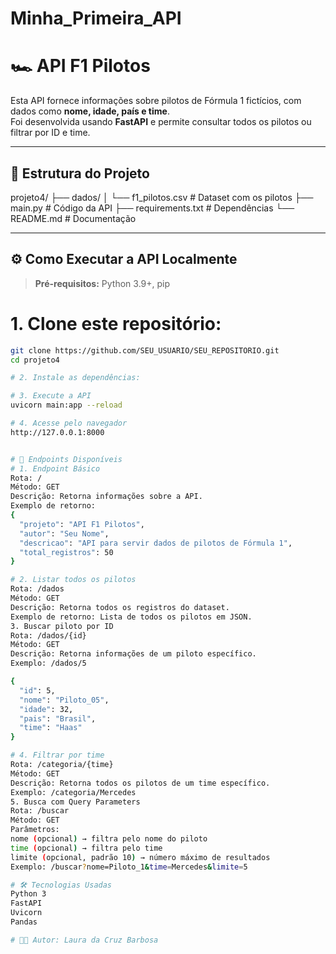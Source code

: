 # Minha_Primeira_API

# 🏎️ API F1 Pilotos

Esta API fornece informações sobre pilotos de Fórmula 1 fictícios, com dados como **nome, idade, país e time**.  
Foi desenvolvida usando **FastAPI** e permite consultar todos os pilotos ou filtrar por ID e time.

---

## 📂 Estrutura do Projeto

projeto4/
├── dados/
│ └── f1_pilotos.csv # Dataset com os pilotos
├── main.py # Código da API
├── requirements.txt # Dependências
└── README.md # Documentação


---

## ⚙️ Como Executar a API Localmente

> **Pré-requisitos:** Python 3.9+, pip

# 1. Clone este repositório:
```bash
git clone https://github.com/SEU_USUARIO/SEU_REPOSITORIO.git
cd projeto4

# 2. Instale as dependências:

# 3. Execute a API
uvicorn main:app --reload

# 4. Acesse pelo navegador
http://127.0.0.1:8000


# 📝 Endpoints Disponíveis
# 1. Endpoint Básico
Rota: /
Método: GET
Descrição: Retorna informações sobre a API.
Exemplo de retorno:
{
  "projeto": "API F1 Pilotos",
  "autor": "Seu Nome",
  "descricao": "API para servir dados de pilotos de Fórmula 1",
  "total_registros": 50
}

# 2. Listar todos os pilotos
Rota: /dados
Método: GET
Descrição: Retorna todos os registros do dataset.
Exemplo de retorno: Lista de todos os pilotos em JSON.
3. Buscar piloto por ID
Rota: /dados/{id}
Método: GET
Descrição: Retorna informações de um piloto específico.
Exemplo: /dados/5

{
  "id": 5,
  "nome": "Piloto_05",
  "idade": 32,
  "pais": "Brasil",
  "time": "Haas"
}

# 4. Filtrar por time
Rota: /categoria/{time}
Método: GET
Descrição: Retorna todos os pilotos de um time específico.
Exemplo: /categoria/Mercedes
5. Busca com Query Parameters
Rota: /buscar
Método: GET
Parâmetros:
nome (opcional) → filtra pelo nome do piloto
time (opcional) → filtra pelo time
limite (opcional, padrão 10) → número máximo de resultados
Exemplo: /buscar?nome=Piloto_1&time=Mercedes&limite=5

# 🛠️ Tecnologias Usadas
Python 3
FastAPI
Uvicorn
Pandas

# 👨‍💻 Autor: Laura da Cruz Barbosa
